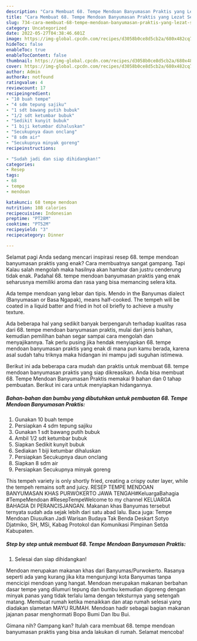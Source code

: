 ```yaml
---
description: "Cara Membuat 68. Tempe Mendoan Banyumasan Praktis yang Lezat Sekali, Buat Buka Puasa Bisa Manjain Lidah"
title: "Cara Membuat 68. Tempe Mendoan Banyumasan Praktis yang Lezat Sekali, Buat Buka Puasa Bisa Manjain Lidah"
slug: 734-cara-membuat-68-tempe-mendoan-banyumasan-praktis-yang-lezat-sekali-buat-buka-puasa-bisa-manjain-lidah
category: Uncategorized
date: 2022-05-27T04:38:46.601Z
image: https://img-global.cpcdn.com/recipes/d3058b0ce8d5cb2a/680x482cq70/68-tempe-mendoan-banyumasan-praktis-foto-resep-utama.jpg
hideToc: false
enableToc: true
enableTocContent: false
thumbnail: https://img-global.cpcdn.com/recipes/d3058b0ce8d5cb2a/680x482cq70/68-tempe-mendoan-banyumasan-praktis-foto-resep-utama.jpg
cover: https://img-global.cpcdn.com/recipes/d3058b0ce8d5cb2a/680x482cq70/68-tempe-mendoan-banyumasan-praktis-foto-resep-utama.jpg
author: Admin
authorAv: notfound
ratingvalue: 4
reviewcount: 17
recipeingredient:
- "10 buah tempe"
- "4 sdm tepung sajiku"
- "1 sdt bawang putih bubuk"
- "1/2 sdt ketumbar bubuk"
- "Sedikit kunyit bubuk"
- "1 biji ketumbar dihaluskan"
- "Secukupnya daun onclang"
- "8 sdm air"
- "Secukupnya minyak goreng"
recipeinstructions:

- "Sudah jadi dan siap dihidangkan!"
categories:
- Resep
tags:
- 68
- tempe
- mendoan

katakunci: 68 tempe mendoan 
nutrition: 108 calories
recipecuisine: Indonesian
preptime: "PT28M"
cooktime: "PT52M"
recipeyield: "3"
recipecategory: Dinner

---
```



Selamat pagi Anda sedang mencari inspirasi resep 68. tempe mendoan banyumasan praktis yang enak? Cara membuatnya sangat gampang. Tapi Kalau salah mengolah maka hasilnya akan hambar dan justru cenderung tidak enak. Padahal 68. tempe mendoan banyumasan praktis yang enak seharusnya memiliki aroma dan rasa yang bisa memancing selera kita.


Ada tempe mendoan yang lebar dan tipis. Mendo in the Banyumas dialect (Banyumasan or Basa Ngapak), means half-cooked. The tempeh will be coated in a liquid batter and fried in hot oil briefly to achieve a mushy texture.

Ada beberapa hal yang sedikit banyak berpengaruh terhadap kualitas rasa dari 68. tempe mendoan banyumasan praktis, mulai dari jenis bahan, kemudian pemilihan bahan segar sampai cara mengolah dan menyajikannya. Tak perlu pusing jika hendak menyiapkan 68. tempe mendoan banyumasan praktis yang enak di mana pun kamu berada, karena asal sudah tahu triknya maka hidangan ini mampu jadi suguhan istimewa.


Berikut ini ada beberapa cara mudah dan praktis untuk membuat 68. tempe mendoan banyumasan praktis yang siap dikreasikan. Anda bisa membuat 68. Tempe Mendoan Banyumasan Praktis memakai 9 bahan dan 0 tahap pembuatan. Berikut ini cara untuk menyiapkan hidangannya.

<!--inarticleads1-->

##### Bahan-bahan dan bumbu yang dibutuhkan untuk pembuatan 68. Tempe Mendoan Banyumasan Praktis:

1. Gunakan 10 buah tempe
1. Persiapkan 4 sdm tepung sajiku
1. Gunakan 1 sdt bawang putih bubuk
1. Ambil 1/2 sdt ketumbar bubuk
1. Siapkan Sedikit kunyit bubuk
1. Sediakan 1 biji ketumbar dihaluskan
1. Persiapkan Secukupnya daun onclang
1. Siapkan 8 sdm air
1. Persiapkan Secukupnya minyak goreng


This tempeh variety is only shortly fried, creating a crispy outer layer, while the tempeh remains soft and juicy. RESEP TEMPE MENDOAN BANYUMASAN KHAS PURWOKERTO JAWA TENGAH#KeluargaBahagia #TempeMendoan #ResepTempeWelcome to my channel KELUARGA BAHAGIA DI PERANCISJANGAN. Makanan khas Banyumas tersebut ternyata sudah ada sejak lebih dari satu abad lalu. Baca juga: Tempe Mendoan Diusulkan Jadi Warisan Budaya Tak Benda Deskart Sotyo Djatmiko, SH, MSi, Kabag Protokol dan Komunikasi Pimpinan Setda Kabupaten. 

<!--inarticleads2-->

##### Step by step untuk membuat 68. Tempe Mendoan Banyumasan Praktis:


1. Selesai dan siap dihidangkan!

Mendoan merupakan makanan khas dari Banyumas/Purwokerto. Rasanya seperti ada yang kurang jika kita mengunjungi kota Banyumas tanpa mencicipi mendoan yang hangat. Mendoan merupakan makanan berbahan dasar tempe yang dilumuri tepung dan bumbu kemudian digoreng dengan minyak panas yang tidak terlalu lama dengan teksturnya yang setengah matang. Membuat rumah ketika menaikkan dan atap rumah selesai yang diadakan slametan MAYU RUMAH. Mendoan hadir sebagai bagian makanan jajanan pasar menghormati Bopo Bumi Dan Ibu Bui. 

Gimana nih? Gampang kan? Itulah cara membuat 68. tempe mendoan banyumasan praktis yang bisa anda lakukan di rumah. Selamat mencoba!
